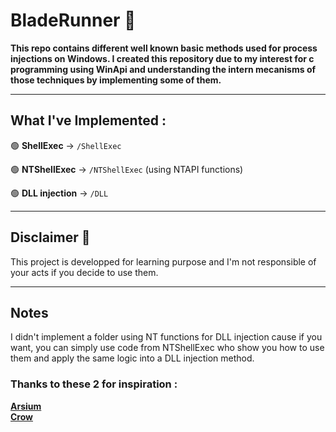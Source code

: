 # BladeRunner 👺

<strong>This repo contains different well known basic methods used for process injections on Windows. I created this repository due to my interest for c programming using WinApi and understanding the intern mecanisms of those techniques by implementing some of them.</strong>

---


## What I've Implemented :

🟢 **ShellExec** -> `/ShellExec`

🟢 **NTShellExec** -> `/NTShellExec` (using NTAPI functions)

🟢 **DLL injection** -> `/DLL`

---

## Disclaimer 🚨

This project is developped for learning purpose and I'm not responsible of your acts if you decide to use them.

---

## Notes

I didn't implement a folder using NT functions for DLL injection cause if you want, you can simply use code from NTShellExec who show you how to use them and apply the same logic into a DLL injection method. 

### Thanks to these 2 for inspiration :

<a href="https://github.com/arsium">**Arsium**</a> <br>
<a href="https://github.com/cr-0w">**Crow**</a>


